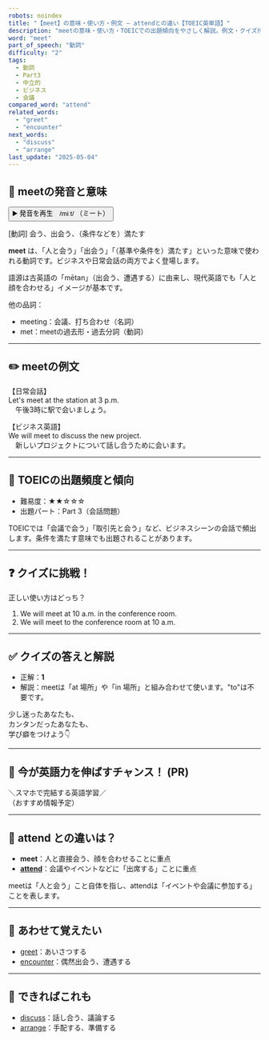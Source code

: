 ```yaml
---
robots: noindex
title: "【meet】の意味・使い方・例文 ― attendとの違い【TOEIC英単語】"
description: "meetの意味・使い方・TOEICでの出題傾向をやさしく解説。例文・クイズ付きでattendとの違いもわかりやすく学べます。"
word: "meet"
part_of_speech: "動詞"
difficulty: "2"
tags:
  - 動詞
  - Part3
  - 中立的
  - ビジネス
  - 会議
compared_word: "attend"
related_words:
  - "greet"
  - "encounter"
next_words:
  - "discuss"
  - "arrange"
last_update: "2025-05-04"
---
```


## 🔰 meetの発音と意味

<button class="play-audio" onclick="playTTS('meet')">
  <span class="play-audio-main">
    ▶️ 発音を再生　/miːt/
  </span>
  <span class="play-audio-sub">
    （ミート）
  </span>
</button>

[動詞] 会う、出会う、（条件などを）満たす

**meet** は、「人と会う」「出会う」「（基準や条件を）満たす」といった意味で使われる動詞です。ビジネスや日常会話の両方でよく登場します。

語源は古英語の「mētan」（出会う、遭遇する）に由来し、現代英語でも「人と顔を合わせる」イメージが基本です。

他の品詞：  
- meeting：会議、打ち合わせ（名詞）
- met：meetの過去形・過去分詞（動詞）

---

## ✏️ meetの例文

【日常会話】  
Let's meet at the station at 3 p.m.  
　午後3時に駅で会いましょう。

【ビジネス英語】  
We will meet to discuss the new project.  
　新しいプロジェクトについて話し合うために会います。

---

## 🎯 TOEICの出題頻度と傾向

- 難易度：★★☆☆☆
- 出題パート：Part 3（会話問題）

TOEICでは「会議で会う」「取引先と会う」など、ビジネスシーンの会話で頻出します。条件を満たす意味でも出題されることがあります。

---

## ❓ クイズに挑戦！

正しい使い方はどっち？

1. We will meet at 10 a.m. in the conference room.  
2. We will meet to the conference room at 10 a.m.

---

## ✅ クイズの答えと解説

- 正解：**1**
- 解説：meetは「at 場所」や「in 場所」と組み合わせて使います。"to"は不要です。

少し迷ったあなたも、  
カンタンだったあなたも、  
学び癖をつけよう👇️

---

## 🚀 今が英語力を伸ばすチャンス！ (PR)

<div class="info-center">
＼スマホで完結する英語学習／<br>  
（おすすめ情報予定）
</div>

---

## 🤔  attend との違いは？

- **meet**：人と直接会う、顔を合わせることに重点
- **[attend](/attend)**：会議やイベントなどに「出席する」ことに重点

meetは「人と会う」こと自体を指し、attendは「イベントや会議に参加する」ことを表します。

---

## 🧩 あわせて覚えたい

- [greet](/greet)：あいさつする
- [encounter](/encounter)：偶然出会う、遭遇する

---

## 📖 できればこれも

- [discuss](/discuss)：話し合う、議論する
- [arrange](/arrange)：手配する、準備する

<!-- cvid: aid28_bid47 -->
